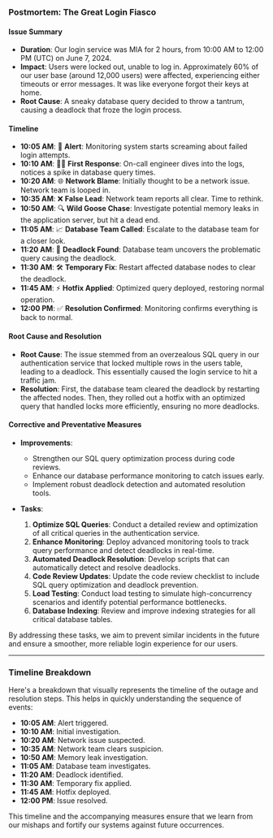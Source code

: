 ### Postmortem: The Great Login Fiasco

#### Issue Summary
- **Duration**: Our login service was MIA for 2 hours, from 10:00 AM to 12:00 PM (UTC) on June 7, 2024.
- **Impact**: Users were locked out, unable to log in. Approximately 60% of our user base (around 12,000 users) were affected, experiencing either timeouts or error messages. It was like everyone forgot their keys at home.
- **Root Cause**: A sneaky database query decided to throw a tantrum, causing a deadlock that froze the login process.


#### Timeline
- **10:05 AM**: 🚨 **Alert**: Monitoring system starts screaming about failed login attempts.
- **10:10 AM**: 🕵️‍♂️ **First Response**: On-call engineer dives into the logs, notices a spike in database query times.
- **10:20 AM**: 🌐 **Network Blame**: Initially thought to be a network issue. Network team is looped in.
- **10:35 AM**: ❌ **False Lead**: Network team reports all clear. Time to rethink.
- **10:50 AM**: 🔍 **Wild Goose Chase**: Investigate potential memory leaks in the application server, but hit a dead end.
- **11:05 AM**: 📈 **Database Team Called**: Escalate to the database team for a closer look.
- **11:20 AM**: 🥨 **Deadlock Found**: Database team uncovers the problematic query causing the deadlock.
- **11:30 AM**: 🛠 **Temporary Fix**: Restart affected database nodes to clear the deadlock.
- **11:45 AM**: ⚡ **Hotfix Applied**: Optimized query deployed, restoring normal operation.
- **12:00 PM**: ✅ **Resolution Confirmed**: Monitoring confirms everything is back to normal.

#### Root Cause and Resolution
- **Root Cause**: The issue stemmed from an overzealous SQL query in our authentication service that locked multiple rows in the users table, leading to a deadlock. This essentially caused the login service to hit a traffic jam.
- **Resolution**: First, the database team cleared the deadlock by restarting the affected nodes. Then, they rolled out a hotfix with an optimized query that handled locks more efficiently, ensuring no more deadlocks.

#### Corrective and Preventative Measures
- **Improvements**:
  - Strengthen our SQL query optimization process during code reviews.
  - Enhance our database performance monitoring to catch issues early.
  - Implement robust deadlock detection and automated resolution tools.
  
- **Tasks**:
  1. **Optimize SQL Queries**: Conduct a detailed review and optimization of all critical queries in the authentication service.
  2. **Enhance Monitoring**: Deploy advanced monitoring tools to track query performance and detect deadlocks in real-time.
  3. **Automated Deadlock Resolution**: Develop scripts that can automatically detect and resolve deadlocks.
  4. **Code Review Updates**: Update the code review checklist to include SQL query optimization and deadlock prevention.
  5. **Load Testing**: Conduct load testing to simulate high-concurrency scenarios and identify potential performance bottlenecks.
  6. **Database Indexing**: Review and improve indexing strategies for all critical database tables.

By addressing these tasks, we aim to prevent similar incidents in the future and ensure a smoother, more reliable login experience for our users.

---

### Timeline Breakdown
Here's a breakdown that visually represents the timeline of the outage and resolution steps. This helps in quickly understanding the sequence of events:


- **10:05 AM**: Alert triggered.
- **10:10 AM**: Initial investigation.
- **10:20 AM**: Network issue suspected.
- **10:35 AM**: Network team clears suspicion.
- **10:50 AM**: Memory leak investigation.
- **11:05 AM**: Database team investigates.
- **11:20 AM**: Deadlock identified.
- **11:30 AM**: Temporary fix applied.
- **11:45 AM**: Hotfix deployed.
- **12:00 PM**: Issue resolved.

This timeline and the accompanying measures ensure that we learn from our mishaps and fortify our systems against future occurrences.